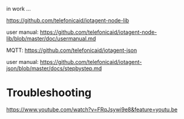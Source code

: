 in work ...

https://github.com/telefonicaid/iotagent-node-lib

user manual: https://github.com/telefonicaid/iotagent-node-lib/blob/master/doc/usermanual.md

MQTT: https://github.com/telefonicaid/iotagent-json

user manual: https://github.com/telefonicaid/iotagent-json/blob/master/docs/stepbystep.md

# Troubleshooting

https://www.youtube.com/watch?v=FRqJsywi9e8&feature=youtu.be